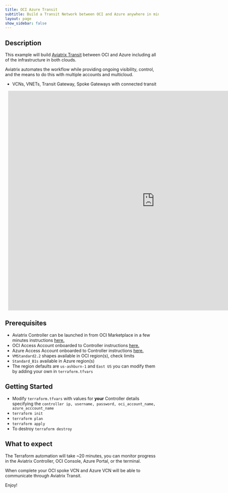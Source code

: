 ```yaml
---
title: OCI Azure Transit
subtitle: Build a Transit Network between OCI and Azure anywhere in minutes
layout: page
show_sidebar: false
---
```


## Description

This example will build [Aviatrix Transit](https://docs.aviatrix.com/HowTos/transitvpc_workflow.html) between OCI and Azure including all of the infrastructure in both clouds.

Aviatrix automates the workflow while providing ongoing visibility, control, and the means to do this with multiple accounts and multicloud.

- VCNs, VNETs, Transit Gateway, Spoke Gateways with connected transit

<div style="width: 960px; height: 720px; margin: 10px; position: relative;"><iframe src="https://app.lucidchart.com/documents/embeddedchart/fa6272a2-0fb7-4903-bf8a-d54170a1bde9" id="84v5JmR~1lWX" frameborder="0" allowfullscreen="allowfullscreen" height="100%" width="100%"></iframe></div>

## Prerequisites

- Aviatrix Controller can be launched in from OCI Marketplace in a few minutes instructions [here.](https://youtu.be/bP6X2Y2w_aA)
- OCI Access Account onboarded to Controller instructions [here.](https://docs.aviatrix.com/HowTos/oracle-aviatrix-cloud-controller-onboard.html)
- Azure Access Account onboarded to Controller instructions [here.](https://docs.aviatrix.com/HowTos/Aviatrix_Account_Azure.html)
- ```VMStandard2.2``` shapes available in OCI region(s), check limits
- ```Standard_B1s``` available in Azure region(s)
- The region defaults are ```us-ashburn-1``` and ```East US``` you can modify them by adding your own in ```terraform.tfvars```

  
## Getting Started

- Modify ```terraform.tfvars``` with values for **your** Controller details specifying the ```controller ip, username, password, oci_account_name, azure_acccount_name```
- ```terraform init```
- ```terraform plan```
- ```terraform apply```
- To destroy ```terraform destroy``` 

## What to expect

The Terraform automation will take ~20 minutes, you can monitor progress in the Aviatrix Controller, OCI Console, Azure Portal, or the terminal.

When complete your OCI spoke VCN and Azure VCN will be able to communicate through Aviatrix Transit.

Enjoy!



